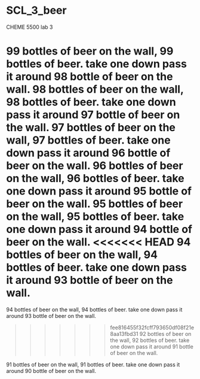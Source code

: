 # SCL_3_beer
CHEME 5500 lab 3

99 bottles of beer on the wall, 99 bottles of beer. take one down pass it around 98 bottle of beer on the wall. 
98 bottles of beer on the wall, 98 bottles of beer. take one down pass it around 97 bottle of beer on the wall. 
97 bottles of beer on the wall, 97 bottles of beer. take one down pass it around 96 bottle of beer on the wall. 
96 bottles of beer on the wall, 96 bottles of beer. take one down pass it around 95 bottle of beer on the wall.
95 bottles of beer on the wall, 95 bottles of beer. take one down pass it around 94 bottle of beer on the wall. 
<<<<<<< HEAD
94 bottles of beer on the wall, 94 bottles of beer. take one down pass it around 93 bottle of beer on the wall. 
=======
94 bottles of beer on the wall, 94 bottles of beer. take one down pass it around 93 bottle of beer on the wall. 
>>>>>>> fee816455f32fcff793650df08f21e8aa13fbd31
92 bottles of beer on the wall, 92 bottles of beer. take one down pass it around 91 bottle of beer on the wall. 

91 bottles of beer on the wall, 91 bottles of beer. take one down pass it around 90 bottle of beer on the wall. 
